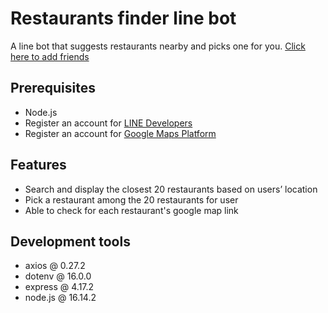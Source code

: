 # Restaurants finder line bot

A line bot that suggests restaurants nearby and picks one for you.
[Click here to add friends](https://liff.line.me/1645278921-kWRPP32q/?accountId=741xvifn)

## Prerequisites

-  Node.js
-  Register an account for [LINE Developers](https://developers.line.biz/en/)
-  Register an account for [Google Maps Platform](https://developers.google.com/maps)

## Features

-  Search and display the closest 20 restaurants based on users’ location
-  Pick a restaurant among the 20 restaurants for user
-  Able to check for each restaurant's google map link

## Development tools

-  axios @ 0.27.2
-  dotenv @ 16.0.0
-  express @ 4.17.2
-  node.js @ 16.14.2
